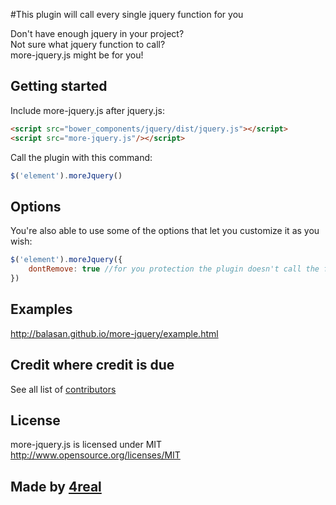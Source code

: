 #This plugin will call every single jquery function for you

Don't have enough jquery in your project?  
Not sure what jquery function to call?    
more-jquery.js might be for you!  

## Getting started

Include more-jquery.js after jquery.js: 
```html
<script src="bower_components/jquery/dist/jquery.js"></script>
<script src="more-jquery.js"/></script>
```

Call the plugin with this command:

```js
$('element').moreJquery()
```
## Options

You're also able to use some of the options that let you customize it as you wish:


```js
$('element').moreJquery({
	dontRemove: true //for you protection the plugin doesn't call the functions that delete your element, but if you're feeling reckless, go ahead and set it to 'false' 
})
```


## Examples

http://balasan.github.io/more-jquery/example.html

## Credit where credit is due

See all list of [contributors](https://github.com/balasan/more-jquery.js/contributors)

## License

more-jquery.js is licensed under MIT http://www.opensource.org/licenses/MIT

## Made by [4real](http://4real.io) 
